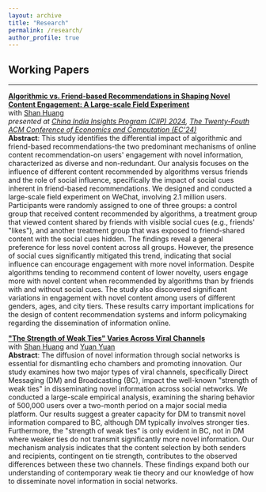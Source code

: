 ```yaml
---
layout: archive
title: "Research"
permalink: /research/
author_profile: true
---
```


## Working Papers
---
<a href="https://papers.ssrn.com/sol3/papers.cfm?abstract_id=4860857" target="_blank">**Algorithmic vs. Friend-based Recommendations in Shaping Novel Content Engagement: A Large-scale Field Experiment**</a> \
with <a href="https://www.shanhhuang.com/" target="_blank">Shan Huang</a> \
*presented at <a href="https://www.hkubs.hku.hk/eventsite/2024-ciip-conference/" target="_blank">China India Insights Program (CIIP) 2024</a>, <a href="https://ec24.sigecom.org/" target="_blank">The Twenty-Fouth ACM Conference of Economics and Computation (EC'24)</a>* \
**Abstract**: This study identifies the differential impact of algorithmic and friend-based recommendations-the two predominant mechanisms of online content recommendation-on users' engagement with novel information, characterized as diverse and non-redundant. Our analysis focuses on the influence of different content recommended by algorithms versus friends and the role of social influence, specifically the impact of social cues inherent in friend-based recommendations. We designed and conducted a large-scale field experiment on WeChat, involving 2.1 million users. Participants were randomly assigned to one of three groups: a control group that received content recommended by algorithms, a treatment group that viewed content shared by friends with visible social cues (e.g., friends' "likes"), and another treatment group that was exposed to friend-shared content with the social cues hidden. The findings reveal a general preference for less novel content across all groups. However, the presence of social cues significantly mitigated this trend, indicating that social influence can encourage engagement with more novel information. Despite algorithms tending to recommend content of lower novelty, users engage more with novel content when recommended by algorithms than by friends with and without social cues. The study also discovered significant variations in engagement with novel content among users of different genders, ages, and city tiers. These results carry important implications for the design of content recommendation systems and inform policymaking regarding the dissemination of information online.

<a href="https://arxiv.org/abs/2408.03579" target="_blank">**"The Strength of Weak Ties" Varies Across Viral Channels**</a> \
with <a href="https://www.shanhhuang.com/" target="_blank">Shan Huang</a> and <a href="https://www.yuan-yy.com/" target="_blank">Yuan Yuan</a> \
**Abstract**: The diffusion of novel information through social networks is essential for dismantling echo chambers and promoting innovation. Our study examines how two major types of viral channels, specifically Direct Messaging (DM) and Broadcasting (BC), impact the well-known "strength of weak ties" in disseminating novel information across social networks. We conducted a large-scale empirical analysis, examining the sharing behavior of 500,000 users over a two-month period on a major social media platform. Our results suggest a greater capacity for DM to transmit novel information compared to BC, although DM typically involves stronger ties. Furthermore, the "strength of weak ties" is only evident in BC, not in DM where weaker ties do not transmit significantly more novel information. Our mechanism analysis indicates that the content selection by both senders and recipients, contingent on tie strength, contributes to the observed differences between these two channels. These findings expand both our understanding of contemporary weak tie theory and our knowledge of how to disseminate novel information in social networks.